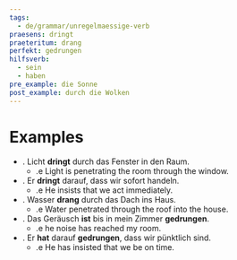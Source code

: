 ```yaml
---
tags:
  - de/grammar/unregelmaessige-verb
praesens: dringt
praeteritum: drang
perfekt: gedrungen
hilfsverb:
  - sein
  - haben
pre_example: die Sonne
post_example: durch die Wolken
---
```


# Examples
- . Licht **dringt** durch das Fenster in den Raum.
	- .e Light is penetrating the room through the window.
- . Er **dringt** darauf, dass wir sofort handeln.
	- .e He insists that we act immediately.
- . Wasser **drang** durch das Dach ins Haus.
	- .e Water penetrated through the roof into the house.
- . Das Geräusch **ist** bis in mein Zimmer **gedrungen**.
	- .e he noise has reached my room.
- . Er **hat** darauf **gedrungen**, dass wir pünktlich sind.
	- .e He has insisted that we be on time.

